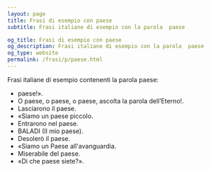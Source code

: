 ```yaml
---
layout: page
title: Frasi di esempio con paese 
subtitle: Frasi italiane di esempio con la parola  paese

og_title: Frasi di esempio con paese 
og_description: Frasi italiane di esempio con la parola  paese
og_type: website
permalink: /frasi/p/paese.html
---
```


Frasi italiane di esempio contenenti la parola paese:


- paese!».
- O paese, o paese, o paese, ascolta la parola dell’Eterno!.
- Lasciarono il paese.
- «Siamo un paese piccolo.
- Entrarono nel paese.
- BALADI (Il mio paese).
- Desolerò il paese.
- «Siamo un Paese all'avanguardia.
- Miserabile del paese.
- «Di che paese siete?».
